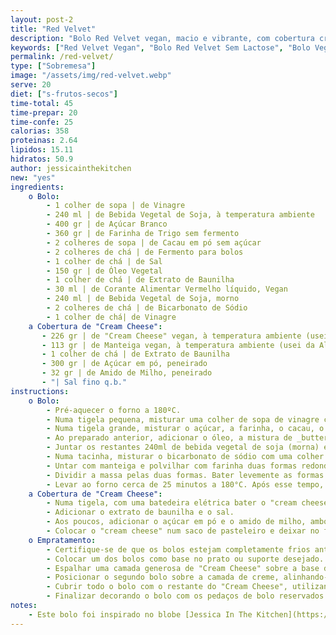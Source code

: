 ```yaml
---
layout: post-2
title: "Red Velvet"
description: "Bolo Red Velvet vegan, macio e vibrante, com cobertura cremosa de cream cheese"
keywords: ["Red Velvet Vegan", "Bolo Red Velvet Sem Lactose", "Bolo Vegan Fácil", "Receita de Red Velvet Vegan", "Bolo Vermelho Vegan", "Bolo com Cream Cheese Vegan", "Sobremesa Vegan Festiva", "Sobremesa Vegan para Festas", "Receitas Veganas Doces", "Bolo Sem Produtos de Origem Animal", "Red Velvet com Cobertura Vegan"]
permalink: /red-velvet/
type: ["Sobremesa"]
image: "/assets/img/red-velvet.webp"
serve: 20
diet: ["s-frutos-secos"]
time-total: 45
time-prepar: 20
time-confe: 25
calorias: 358
proteinas: 2.64
lipidos: 15.11
hidratos: 50.9
author: jessicainthekitchen
new: "yes"
ingredients:
    o Bolo:
        - 1 colher de sopa | de Vinagre
        - 240 ml | de Bebida Vegetal de Soja, à temperatura ambiente
        - 400 gr | de Açúcar Branco 
        - 360 gr | de Farinha de Trigo sem fermento
        - 2 colheres de sopa | de Cacau em pó sem açúcar 
        - 2 colheres de chá | de Fermento para bolos 
        - 1 colher de chá | de Sal
        - 150 gr | de Óleo Vegetal
        - 1 colher de chá | de Extrato de Baunilha
        - 30 ml | de Corante Alimentar Vermelho líquido, Vegan
        - 240 ml | de Bebida Vegetal de Soja, morno
        - 2 colheres de chá | de Bicarbonato de Sódio
        - 1 colher de chá| de Vinagre
    a Cobertura de "Cream Cheese":
       - 226 gr | de "Cream Cheese" vegan, à temperatura ambiente (usei da Violife)
       - 113 gr | de Manteiga vegan, à temperatura ambiente (usei da Alpro)
       - 1 colher de chá | de Extrato de Baunilha
       - 300 gr | de Açúcar em pó, peneirado
       - 32 gr | de Amido de Milho, peneirado
       - "| Sal fino q.b."
instructions:
    o Bolo:
        - Pré-aquecer o forno a 180ºC.
        - Numa tigela pequena, misturar uma colher de sopa de vinagre com 240ml de bebiga vegeta de soja (à temperatura ambiente), de forma a criar um _buttermilk_. Reservar por alguns minutos.
        - Numa tigela grande, misturar o açúcar, a farinha, o cacau, o fermento e o sal. Mexer bem com uma vara de arames para que não se criem grumos.
        - Ao preparado anterior, adicionar o óleo, a mistura de _buttermilk_, o extrato de baunilha e o corante vermelho. Misturar tudo muito bem.
        - Juntar os restantes 240ml de bebida vegetal de soja (morna) e misturar novamente até tudo ficar bem envolvido.
        - Numa tacinha, misturar o bicarbonato de sódio com uma colher de chá de vinagre. De seguida, adicionar esta mistura à massa do bolo e mexer para incorporar bem.    
        - Untar com manteiga e polvilhar com farinha duas formas redondas de 24cm.
        - Dividir a massa pelas duas formas. Bater levemente as formas na bancada para remover bolhas de ar.
        - Levar ao forno cerca de 25 minutos a 180°C. Após esse tempo, retirar as formas e deixar os bolos arrefecer bem.
    a Cobertura de "Cream Cheese":
        - Numa tigela, com uma batedeira elétrica bater o "cream cheese" e a manteiga por cerca de 2 minutos até que fiquem bem incorporados.
        - Adicionar o extrato de baunilha e o sal.
        - Aos poucos, adicionar o açúcar em pó e o amido de milho, ambos peneirados.
        - Colocar o "cream cheese" num saco de pasteleiro e deixar no frigorífico por, pelo menos, 4 horas antes de usar.
    o Empratamento:
        - Certifique-se de que os bolos estejam completamente frios antes de iniciar a montagem.
        - Colocar um dos bolos como base no prato ou suporte desejado. Opcionalmente, utilize uma faca de serra para aparar uma fina camada da parte superior do bolo, nivelando-o. Reservar os pedaços removidos para a decoração.
        - Espalhar uma camada generosa de "Cream Cheese" sobre a base do bolo.
        - Posicionar o segundo bolo sobre a camada de creme, alinhando-o cuidadosamente.
        - Cubrir todo o bolo com o restante do "Cream Cheese", utilizando uma espátula para obter um acabamento uniforme.
        - Finalizar decorando o bolo com os pedaços de bolo reservados ou outros enfeites de sua preferência.
notes:
    - Este bolo foi inspirado no blobe [Jessica In The Kitchen](https://jessicainthekitchen.com/)
---
```


